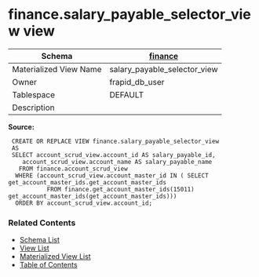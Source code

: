 # finance.salary_payable_selector_view view

| Schema | [finance](../../schemas/finance.md) |
| ------ | ----------------------------------------------- |
| Materialized View Name | salary_payable_selector_view |
| Owner | frapid_db_user |
| Tablespace | DEFAULT |
| Description |  |

**Source:**

```plpgsql
 CREATE OR REPLACE VIEW finance.salary_payable_selector_view
 AS
 SELECT account_scrud_view.account_id AS salary_payable_id,
    account_scrud_view.account_name AS salary_payable_name
   FROM finance.account_scrud_view
  WHERE (account_scrud_view.account_master_id IN ( SELECT get_account_master_ids.get_account_master_ids
           FROM finance.get_account_master_ids(15011) get_account_master_ids(get_account_master_ids)))
  ORDER BY account_scrud_view.account_id;
```


### Related Contents
* [Schema List](../../schemas.md)
* [View List](../../views.md)
* [Materialized View List](../../materialized-views.md)
* [Table of Contents](../../README.md)

